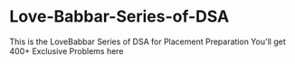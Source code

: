 # Love-Babbar-Series-of-DSA
This is the LoveBabbar Series of DSA for Placement Preparation You'll get 400+ Exclusive Problems here 
